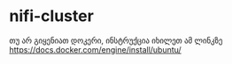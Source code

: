 # nifi-cluster

თუ არ გიყენიათ დოკერი, ინსტრუქცია იხილეთ ამ ლინკზე https://docs.docker.com/engine/install/ubuntu/


